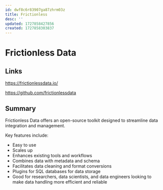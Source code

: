 ```yaml
---
id: dwf8c6r83907ga87zhrm03z
title: Frictionless
desc: ''
updated: 1727858427856
created: 1727858303837
---
```


# Frictionless Data

## Links
https://frictionlessdata.io/

https://github.com/frictionlessdata

## Summary
Frictionless Data offers an open-source toolkit designed to streamline data integration and management.

Key features include:
- Easy to use
- Scales up
- Enhances existing tools and workflows
- Combines data with metadata and schema
- Facilitates data cleaning and format conversions
- Plugins for SQL databases for data storage
- Good for researchers, data scientists, and data engineers looking to make data handling more efficient and reliable


